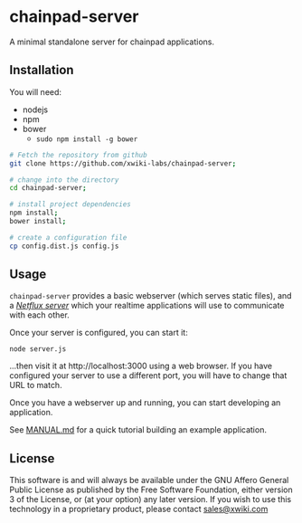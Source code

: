 # chainpad-server

A minimal standalone server for chainpad applications.

## Installation

You will need:

* nodejs
* npm
* bower
  - `sudo npm install -g bower`

```Bash
# Fetch the repository from github
git clone https://github.com/xwiki-labs/chainpad-server;

# change into the directory
cd chainpad-server;

# install project dependencies
npm install;
bower install;

# create a configuration file
cp config.dist.js config.js
```

## Usage

`chainpad-server` provides a basic webserver (which serves static files), and a _[Netflux server](https://github.com/xwiki-labs/netflux-spec2/blob/serverV2/specification.md)_ which your realtime applications will use to communicate with each other.

Once your server is configured, you can start it:

```
node server.js
```

...then visit it at http://localhost:3000 using a web browser.
If you have configured your server to use a different port, you will have to change that URL to match.

Once you have a webserver up and running, you can start developing an application.

See [MANUAL.md](./MANUAL.md) for a quick tutorial building an example application.

## License

This software is and will always be available under the GNU Affero General Public License as
published by the Free Software Foundation, either version 3 of the License, or (at your option)
any later version. If you wish to use this technology in a proprietary product, please contact
sales@xwiki.com

